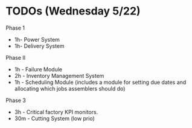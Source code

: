 # TODOs (Wednesday 5/22)

Phase 1
* 1h- Power System
* 1h- Delivery System

Phase II
* 1h - Failure Module 
* 2h - Inventory Management System 
* 1h - Scheduling Module (includes a module for setting due dates and allocating which jobs assemblers should do)

Phase 3
* 3h - Critical factory KPI monitors. 
* 30m - Cutting System (low prio)